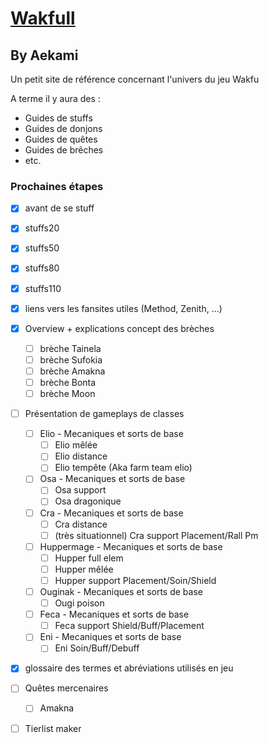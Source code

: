 # [Wakfull](https://wakfull.github.io/)
## By Aekami

Un petit site de référence concernant l'univers du jeu Wakfu

A terme il y aura des :
- Guides de stuffs
- Guides de donjons
- Guides de quêtes
- Guides de brêches
- etc.


### Prochaines étapes
- [x] avant de se stuff
- [x] stuffs20
- [x] stuffs50
- [x] stuffs80
- [x] stuffs110

- [x] liens vers les fansites utiles (Method, Zenith, ...)

- [x] Overview + explications concept des brèches
    - [ ] brèche Tainela
    - [ ] brèche Sufokia
    - [ ] brèche Amakna
    - [ ] brèche Bonta
    - [ ] brèche Moon

- [ ] Présentation de gameplays de classes
    - [ ] Elio - Mecaniques et sorts de base
        - [ ] Elio mêlée
        - [ ] Elio distance
        - [ ] Elio tempête (Aka farm team elio)

    - [ ] Osa - Mecaniques et sorts de base
        - [ ] Osa support
        - [ ] Osa dragonique

    - [ ] Cra - Mecaniques et sorts de base
        - [ ] Cra distance
        - [ ] (très situationnel) Cra support Placement/Rall Pm

    - [ ] Huppermage - Mecaniques et sorts de base
        - [ ] Hupper full elem
        - [ ] Hupper mêlée
        - [ ] Hupper support Placement/Soin/Shield

    - [ ] Ouginak - Mecaniques et sorts de base
        - [ ] Ougi poison

    - [ ] Feca - Mecaniques et sorts de base
        - [ ] Feca support Shield/Buff/Placement

    - [ ] Eni - Mecaniques et sorts de base
        - [ ] Eni Soin/Buff/Debuff

- [x] glossaire des termes et abréviations utilisés en jeu

- [ ] Quêtes mercenaires
    - [ ] Amakna

- [ ] Tierlist maker